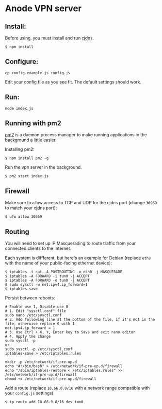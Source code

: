 # Anode VPN server

## Install:

Before using, you must install and run [cjdns](https://github.com/cjdelisle/cjdns/).

```console
$ npm install
```

## Configure:

```console
cp config.example.js config.js
```

Edit your config file as you see fit. The default settings should work.

## Run:

```console
node index.js
```

## Running with pm2

[pm2](https://pm2.keymetrics.io/) is a daemon process manager to make running applications in the background a little easier.

Installing pm2:

```console
$ npm install pm2 -g
```

Run the vpn server in the background.
```console
$ pm2 start index.js
```

## Firewall

Make sure to allow access to TCP and UDP for the cjdns port (change `30969` to match your cjdns port):

```console
$ ufw allow 30969
```

## Routing

You will need to set up IP Masquerading to route traffic from your connected clients to the Internet.

Each system is diffferent, but here's an example for Debian (replace `eth0` with the name of your public-facing ethernet device):

```console
$ iptables -t nat -A POSTROUTING -o eth0 -j MASQUERADE
$ iptables -A FORWARD -i tun0 -j ACCEPT
$ iptables -A FORWARD -o tun0 -j ACCEPT
$ sudo sysctl -w net.ipv4.ip_forward=1
$ iptables-save
```

Persist between reboots:

```console
# Enable use 1, Disable use 0
# 1. Edit "sysctl.conf" file
sudo nano /etc/sysctl.conf
# 2. Add following line at the bottom of the file, if it's not in the file, otherwise replace 0 with 1
net.ipv4.ip_forward = 1
# 3. Use Ctrl + X, Y, Enter key to Save and exit nano editor
# 4. Apply the change
sudo sysctl -p
or
sudo sysctl -p /etc/sysctl.conf
iptables-save > /etc/iptables.rules

mkdir -p /etc/network/if-pre-up.d
echo "#!/bin/bash" > /etc/network/if-pre-up.d/firewall
echo "/sbin/iptables-restore < /etc/iptables.rules" >> /etc/network/if-pre-up.d/firewall
chmod +x /etc/network/if-pre-up.d/firewall
```

Add a route (replace `10.66.0.0/16` with a network range compatible with your `config.js` settings)
```console
$ ip route add 10.66.0.0/16 dev tun0
```

